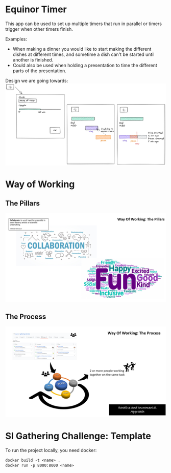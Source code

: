 # Equinor Timer
This app can be used to set up multiple timers that run in parallel or timers trigger when other timers finish.

Examples:
- When making a dinner you would like to start making the different dishes at different times, and sometime a dish can't be started until another is finished.
- Could also be used when holding a presentation to time the different parts of the presentation.

Design we are going towards:
![alt 'UI Sketches'](documents/sketches/sketch_second_iteration)

# Way of Working

## The Pillars

![alt 'The Pillars'](documents/wow_pillars.PNG)

## The Process

![alt 'The Process'](documents/wow_process.PNG)


# SI Gathering Challenge: Template

To run the project locally, you need docker:

```
docker build -t <name> .
docker run -p 8000:8000 <name>
```
